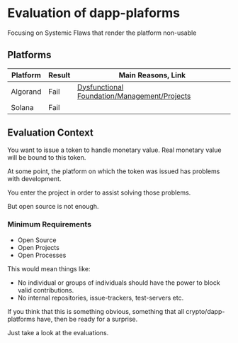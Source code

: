 # Evaluation of dapp-plaforms

Focusing on Systemic Flaws that render the platform non-usable

## Platforms

| Platform |  Result | Main Reasons, Link |
| - | - | - |
| Algorand | Fail | [Dysfunctional Foundation/Management/Projects](https://github.com/systemic-flaws/dapp-platforms/issues/8 ) |
| Solana   | Fail | |

## Evaluation Context

You want to issue a token to handle monetary value. Real monetary value will be bound to this token.

At some point, the platform on which the token was issued has problems with development.

You enter the project in order to assist solving those problems.

But open source is not enough.

### Minimum Requirements

* Open Source
* Open Projects
* Open Processes

This would mean things like:

* No individual or groups of individuals should have the power to block valid contributions.
* No internal repositories, issue-trackers, test-servers etc.

If you think that this is something obvious, something that all crypto/dapp-platforms have, then be ready for a surprise.

Just take a look at the evaluations.

